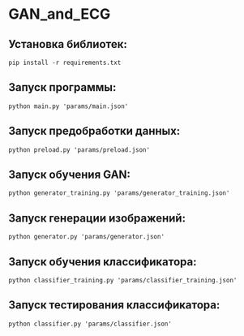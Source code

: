 # GAN_and_ECG
## Установка библиотек:
```
pip install -r requirements.txt
```
## Запуск программы:
```
python main.py 'params/main.json'
```
## Запуск предобработки данных:
```
python preload.py 'params/preload.json'
```
## Запуск обучения GAN:
```
python generator_training.py 'params/generator_training.json'
```
## Запуск генерации изображений:
```
python generator.py 'params/generator.json'
```
## Запуск обучения классификатора:
```
python classifier_training.py 'params/classifier_training.json'
```
## Запуск тестирования классификатора:
```
python classifier.py 'params/classifier.json'
```
